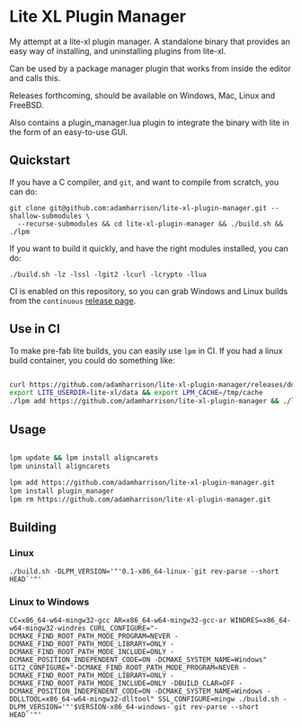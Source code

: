 # Lite XL Plugin Manager

My attempt at a lite-xl plugin manager. A standalone binary that provides an easy way of installing, and uninstalling plugins from lite-xl.

Can be used by a package manager plugin that works from inside the editor and calls this.

Releases forthcoming, should be available on Windows, Mac, Linux and FreeBSD.

Also contains a plugin_manager.lua plugin to integrate the binary with lite in the form of an easy-to-use GUI.

## Quickstart

If you have a C compiler, and `git`, and want to compile from scratch, you can do:

```
git clone git@github.com:adamharrison/lite-xl-plugin-manager.git --shallow-submodules \
  --recurse-submodules && cd lite-xl-plugin-manager && ./build.sh && ./lpm
````

If you want to build it quickly, and have the right modules installed, you can do:

```
./build.sh -lz -lssl -lgit2 -lcurl -lcrypto -llua
```

CI is enabled on this repository, so you can grab Windows and Linux builds from the 
`continuous` [release page](https://github.com/adamharrison/lite-xl-plugin-manager/releases/tag/continuous).

## Use in CI

To make pre-fab lite builds, you can easily use `lpm` in CI. If you had a linux build container, you could do something like:

```sh

curl https://github.com/adamharrison/lite-xl-plugin-manager/releases/download/v0.1/lpm.x86_64-linux > lpm
export LITE_USERDIR=lite-xl/data && export LPM_CACHE=/tmp/cache
./lpm add https://github.com/adamharrison/lite-xl-plugin-manager && ./lpm install plugin_manager lsp

```

## Usage

```sh

lpm update && lpm install aligncarets
lpm uninstall aligncarets

lpm add https://github.com/adamharrison/lite-xl-plugin-manager.git
lpm install plugin_manager
lpm rm https://github.com/adamharrison/lite-xl-plugin-manager.git

```

## Building

### Linux

```
./build.sh -DLPM_VERSION='"'0.1-x86_64-linux-`git rev-parse --short HEAD`'"'
```

### Linux to Windows

```
CC=x86_64-w64-mingw32-gcc AR=x86_64-w64-mingw32-gcc-ar WINDRES=x86_64-w64-mingw32-windres CURL_CONFIGURE="-DCMAKE_FIND_ROOT_PATH_MODE_PROGRAM=NEVER -DCMAKE_FIND_ROOT_PATH_MODE_LIBRARY=ONLY -DCMAKE_FIND_ROOT_PATH_MODE_INCLUDE=ONLY -DCMAKE_POSITION_INDEPENDENT_CODE=ON -DCMAKE_SYSTEM_NAME=Windows" GIT2_CONFIGURE="-DCMAKE_FIND_ROOT_PATH_MODE_PROGRAM=NEVER -DCMAKE_FIND_ROOT_PATH_MODE_LIBRARY=ONLY -DCMAKE_FIND_ROOT_PATH_MODE_INCLUDE=ONLY -DBUILD_CLAR=OFF -DCMAKE_POSITION_INDEPENDENT_CODE=ON -DCMAKE_SYSTEM_NAME=Windows -DDLLTOOL=x86_64-w64-mingw32-dlltool" SSL_CONFIGURE=mingw ./build.sh -DLPM_VERSION='"'$VERSION-x86_64-windows-`git rev-parse --short HEAD`'"'
```
